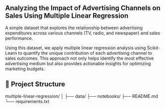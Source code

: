 ## Analyzing the Impact of Advertising Channels on Sales Using Multiple Linear Regression

A simple dataset that explores the relationship between advertising expenditures across various channels (TV, radio, and newspaper) and sales performance.

Using this dataset, we apply multiple linear regression analysis using Scikit-Learn to quantify the unique contribution of each advertising channel to sales outcomes. This approach not only helps identify the most effective advertising medium but also provides actionable insights for optimizing marketing budgets.

## 📂 Project Structure

multiple-linear-regression/
│
├── data/ 
├── notebooks/ 
├── README.md 
└── requirements.txt 
